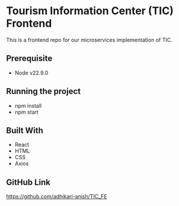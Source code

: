 # Tourism Information Center (TIC) Frontend

This is a frontend repo for our microservices implementation of TIC.

## Prerequisite

* Node v22.9.0

## Running the project

* npm install
* npm start


## Built With

* React
* HTML
* CSS
* Axios

## GitHub Link

https://github.com/adhikari-anish/TIC_FE
